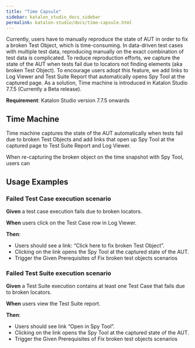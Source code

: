 ```yaml
---
title: "Time Capsule" 
sidebar: katalon_studio_docs_sidebar
permalink: katalon-studio/docs/time-capsule.html 
---
```


Currently, users have to manually reproduce the state of AUT in order to fix a broken Test Object, which is time-consuming. In data-driven test cases with multiple test data, reproducing manually on the exact combination of test data is complicated. To reduce reproduction efforts, we capture the state of the AUT when tests fail due to locators not finding elements (aka broken Test Object). To encourage users adopt this feature, we add links to Log Viewer and Test Suite Report that automatically opens Spy Tool at the captured page. As a solution, Time machine is introduced in Katalon Studio 7.7.5 (Currently a Beta release). 

**Requirement**: Katalon Studio version 7.7.5 onwards

## Time Machine 

Time machine captures the state of the AUT automatically when tests fail due to broken Test Objects and add links that open up Spy Tool at the captured page to Test Suite Report and Log Viewer.

When re-capturing the broken object on the time snapshot with Spy Tool, users can 

## Usage Examples

### Failed Test Case execution scenario

**Given** a test case execution fails due to broken locators.

**When** users click on the Test Case row in Log Viewer.

**Then**:

* Users should see a link: “Click here to fix broken Test Object”.
* Clicking on the link opens the Spy Tool at the captured state of the AUT.
* Trigger the Given Prerequisites of Fix broken test objects scenarios

### Failed Test Suite execution scenario

**Given** a Test Suite execution contains at least one Test Case that fails due to broken locators.

**When** users view the Test Suite report.

**Then**:

* Users should see link “Open in Spy Tool”.
* Clicking on the link opens the Spy Tool at the captured state of the AUT.
* Trigger the Given Prerequisites of Fix broken test objects scenarios


